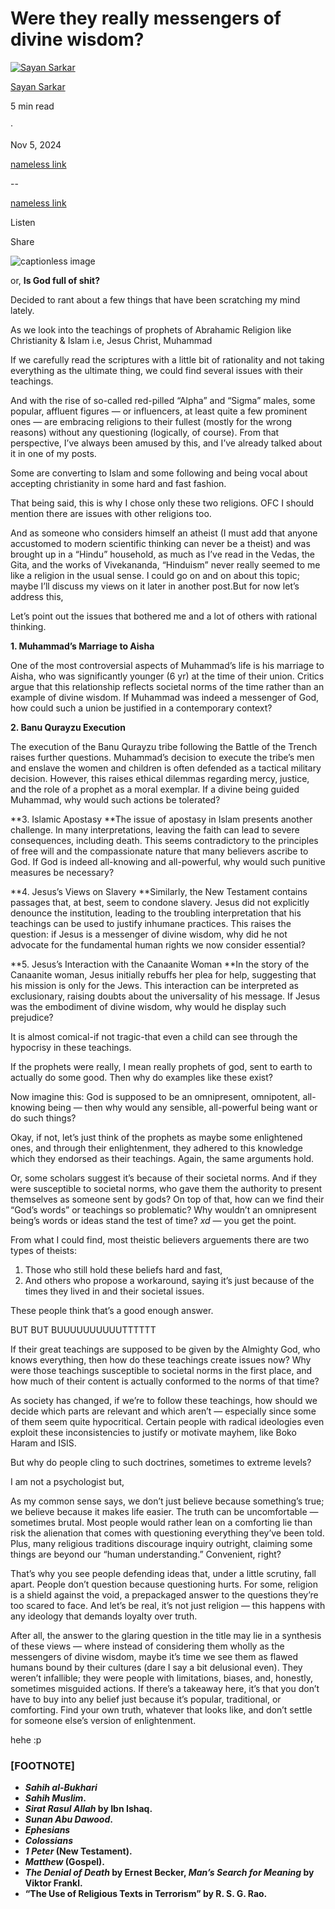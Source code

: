 Were they really messengers of divine wisdom?
=============================================

[![Sayan Sarkar](https://miro.medium.com/v2/resize:fill:64:64/1*ckonRVccCJQthJrZ8fZFvw@2x.jpeg)](https://medium.com/?source=post_page---byline--a95d62db8873---------------------------------------)

[Sayan Sarkar](https://medium.com/?source=post_page---byline--a95d62db8873---------------------------------------)

5 min read

·

Nov 5, 2024

[nameless link](https://medium.com/m/signin?actionUrl=https%3A%2F%2Fmedium.com%2F_%2Fvote%2Fp%2Fa95d62db8873&operation=register&redirect=https%3A%2F%2Fpsypherion.medium.com%2Fwere-they-really-messengers-of-divine-wisdom-a95d62db8873&user=Sayan+Sarkar&userId=33445fab81c5&source=---header_actions--a95d62db8873---------------------clap_footer------------------)

--

[nameless link](https://medium.com/m/signin?actionUrl=https%3A%2F%2Fmedium.com%2F_%2Fbookmark%2Fp%2Fa95d62db8873&operation=register&redirect=https%3A%2F%2Fpsypherion.medium.com%2Fwere-they-really-messengers-of-divine-wisdom-a95d62db8873&source=---header_actions--a95d62db8873---------------------bookmark_footer------------------)

Listen

Share

![captionless image](https://miro.medium.com/v2/resize:fit:860/format:webp/1*DLJY5nJhdriW2XDP6RYz3w.jpeg)

or, **Is God full of shit?**

Decided to rant about a few things that have been scratching my mind lately.

As we look into the teachings of prophets of Abrahamic Religion like Christianity & Islam i.e, Jesus Christ, Muhammad

If we carefully read the scriptures with a little bit of rationality and not taking everything as the ultimate thing, we could find several issues with their teachings.

And with the rise of so-called red-pilled “Alpha” and “Sigma” males, some popular, affluent figures — or influencers, at least quite a few prominent ones — are embracing religions to their fullest (mostly for the wrong reasons) without any questioning (logically, of course). From that perspective, I’ve always been amused by this, and I’ve already talked about it in one of my posts.

Some are converting to Islam and some following and being vocal about accepting christianity in some hard and fast fashion.

That being said, this is why I chose only these two religions. OFC I should mention there are issues with other religions too.

And as someone who considers himself an atheist (I must add that anyone accustomed to modern scientific thinking can never be a theist) and was brought up in a “Hindu” household, as much as I’ve read in the Vedas, the Gita, and the works of Vivekananda, “Hinduism” never really seemed to me like a religion in the usual sense. I could go on and on about this topic; maybe I’ll discuss my views on it later in another post.But for now let’s address this,

Let’s point out the issues that bothered me and a lot of others with rational thinking.

**1. Muhammad’s Marriage to Aisha**

One of the most controversial aspects of Muhammad’s life is his marriage to Aisha, who was significantly younger (6 yr) at the time of their union. Critics argue that this relationship reflects societal norms of the time rather than an example of divine wisdom. If Muhammad was indeed a messenger of God, how could such a union be justified in a contemporary context?

**2. Banu Qurayzu Execution**

The execution of the Banu Qurayzu tribe following the Battle of the Trench raises further questions. Muhammad’s decision to execute the tribe’s men and enslave the women and children is often defended as a tactical military decision. However, this raises ethical dilemmas regarding mercy, justice, and the role of a prophet as a moral exemplar. If a divine being guided Muhammad, why would such actions be tolerated?

**3. Islamic Apostasy
**The issue of apostasy in Islam presents another challenge. In many interpretations, leaving the faith can lead to severe consequences, including death. This seems contradictory to the principles of free will and the compassionate nature that many believers ascribe to God. If God is indeed all-knowing and all-powerful, why would such punitive measures be necessary?

**4. Jesus’s Views on Slavery
**Similarly, the New Testament contains passages that, at best, seem to condone slavery. Jesus did not explicitly denounce the institution, leading to the troubling interpretation that his teachings can be used to justify inhumane practices. This raises the question: if Jesus is a messenger of divine wisdom, why did he not advocate for the fundamental human rights we now consider essential?

**5. Jesus’s Interaction with the Canaanite Woman
**In the story of the Canaanite woman, Jesus initially rebuffs her plea for help, suggesting that his mission is only for the Jews. This interaction can be interpreted as exclusionary, raising doubts about the universality of his message. If Jesus was the embodiment of divine wisdom, why would he display such prejudice?

It is almost comical-if not tragic-that even a child can see through the hypocrisy in these teachings.

If the prophets were really, I mean really prophets of god, sent to earth to actually do some good. Then why do examples like these exist?

Now imagine this: God is supposed to be an omnipresent, omnipotent, all-knowing being — then why would any sensible, all-powerful being want or do such things?

Okay, if not, let’s just think of the prophets as maybe some enlightened ones, and through their enlightenment, they adhered to this knowledge which they endorsed as their teachings. Again, the same arguments hold.

Or, some scholars suggest it’s because of their societal norms. And if they were susceptible to societal norms, who gave them the authority to present themselves as someone sent by gods? On top of that, how can we find their “God’s words” or teachings so problematic? Why wouldn’t an omnipresent being’s words or ideas stand the test of time? _xd_ — you get the point.

From what I could find, most theistic believers arguements there are two types of theists:

1.  Those who still hold these beliefs hard and fast,
2.  And others who propose a workaround, saying it’s just because of the times they lived in and their societal issues.

These people think that’s a good enough answer.

BUT BUT BUUUUUUUUUUTTTTTT

If their great teachings are supposed to be given by the Almighty God, who knows everything, then how do these teachings create issues now? Why were those teachings susceptible to societal norms in the first place, and how much of their content is actually conformed to the norms of that time?

As society has changed, if we’re to follow these teachings, how should we decide which parts are relevant and which aren’t — especially since some of them seem quite hypocritical. Certain people with radical ideologies even exploit these inconsistencies to justify or motivate mayhem, like Boko Haram and ISIS.

But why do people cling to such doctrines, sometimes to extreme levels?

I am not a psychologist but,

As my common sense says, we don’t just believe because something’s true; we believe because it makes life easier. The truth can be uncomfortable — sometimes brutal. Most people would rather lean on a comforting lie than risk the alienation that comes with questioning everything they’ve been told. Plus, many religious traditions discourage inquiry outright, claiming some things are beyond our “human understanding.” Convenient, right?

That’s why you see people defending ideas that, under a little scrutiny, fall apart. People don’t question because questioning hurts. For some, religion is a shield against the void, a prepackaged answer to the questions they’re too scared to face. And let’s be real, it’s not just religion — this happens with any ideology that demands loyalty over truth.

After all, the answer to the glaring question in the title may lie in a synthesis of these views — where instead of considering them wholly as the messengers of divine wisdom, maybe it’s time we see them as flawed humans bound by their cultures (dare I say a bit delusional even). They weren’t infallible; they were people with limitations, biases, and, honestly, sometimes misguided actions. If there’s a takeaway here, it’s that you don’t have to buy into any belief just because it’s popular, traditional, or comforting. Find your own truth, whatever that looks like, and don’t settle for someone else’s version of enlightenment.

hehe :p

### [FOOTNOTE]

*   **_Sahih al-Bukhari_**
*   **_Sahih Muslim_.**
*   **_Sirat Rasul Allah_ by Ibn Ishaq.**
*   **_Sunan Abu Dawood_.**
*   **_Ephesians_**
*   **_Colossians_**
*   **_1 Peter_ (New Testament).**
*   **_Matthew_ (Gospel).**
*   **_The Denial of Death_ by Ernest Becker, _Man’s Search for Meaning_ by Viktor Frankl.**
*   **“The Use of Religious Texts in Terrorism” by R. S. G. Rao.**